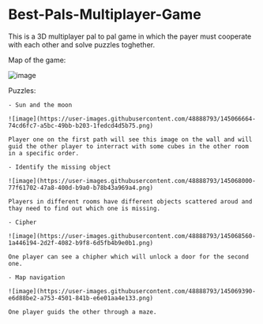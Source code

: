 # Best-Pals-Multiplayer-Game

This is a 3D multiplayer pal to pal game in which the payer must cooperate with each other and solve puzzles toghether.

Map of the game:

![image](https://user-images.githubusercontent.com/48888793/145066443-3608b8b2-2090-4231-b590-0ea335c595f4.png)

Puzzles:

    - Sun and the moon
    
    ![image](https://user-images.githubusercontent.com/48888793/145066664-74cd6fc7-a5bc-49bb-b203-1fedcd4d5b75.png)
  
    Player one on the first path will see this image on the wall and will guid the other player to interract with some cubes in the other room in a specific order.
    
    - Identify the missing object
    
    ![image](https://user-images.githubusercontent.com/48888793/145068000-77f61702-47a8-400d-b9a0-b78b43a969a4.png)
    
    Players in different rooms have different objects scattered aroud and thay need to find out which one is missing.
    
    - Cipher 
    
    ![image](https://user-images.githubusercontent.com/48888793/145068560-1a446194-2d2f-4082-b9f8-6d5fb4b9e0b1.png)
    
    One player can see a chipher which will unlock a door for the second one.
    
    - Map navigation
    
    ![image](https://user-images.githubusercontent.com/48888793/145069390-e6d88be2-a753-4501-841b-e6e01aa4e133.png)
    
    One player guids the other through a maze.
    
    
